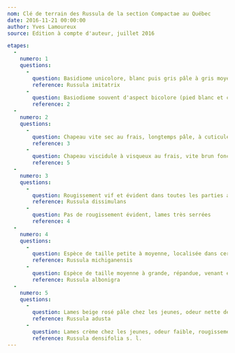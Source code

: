 ```yaml
---
nom: Clé de terrain des Russula de la section Compactae au Québec
date: 2016-11-21 00:00:00
author: Yves Lamoureux
source: Edition à compte d'auteur, juillet 2016

etapes:
  -
    numero: 1
    questions:
      -
        question: Basidiome unicolore, blanc puis gris pâle à gris moyen dans la vieillesse, immuable ou presque au froissement et à la coupe, lames épaisses, larges et espacées, cuticule piléique peu distincte (donc non détachable), toujours sèche (connue de plusieurs endroits, mais seulement dans Lanaudière)
        reference: Russula imitatrix
      -
        question: Basiodiome souvent d'aspect bicolore (pied blanc et chapeau foncé au centre), surtout avec l'âge, rougissant ou noircissant distinctement au froissement ou à la coupe, parfois seulement au bout d'une minute ou deux
        reference: 2
  -
    numero: 2
    questions:
      -
        question: Chapeau vite sec au frais, longtemps pâle, à cuticule non distincte, donc non détachable
        reference: 3
      -
        question: Chapeau viscidule à visqueux au frais, vite brun foncé vers le centre, à cuticule distincte, détachable tout au bord, sur au moins le 1/5 du rayon (juste un peu suffit)
        reference: 5
  -
    numero: 3
    questions:
      -
        question: Rougissement vif et évident dans toutes les parties au bout de trente secondes, lames nettement espacées
        reference: Russula dissimulans
      -
        question: Pas de rougissement évident, lames très serrées
        reference: 4
  -
    numero: 4
    questions:
      -
        question: Espèce de taille petite à moyenne, localisée dans certaines chênaies argileuses de la vallée du Saint-Laurent, lames extrêmement serrées, basidiome souvent irrégulier à maturité, plus ou moins brunissant avant de noicir, chapeau atteignant 50-120 mm Ø
        reference: Russula michiganensis
      -
        question: Espèce de taille moyenne à grande, répandue, venant en plaine ou en montagne, sous conifères ou bouleaux, basidiome de forme régulière, noircissant rapidement au froissement, sans brunissement préalable, chapeau atteignant 80-150 mm Ø, lames très serrées, juste un peu moins que chez l'espèce précédente
        reference: Russula albonigra
  -
    numero: 5
    questions:
      -
        question: Lames beige rosé pâle chez les jeunes, odeur nette de moisi (lie de vin, cave humide, etc.), rougissement lent et peu marqué avant le noircissement, seulement avec conifères
        reference: Russula adusta
      -
        question: Lames crème chez les jeunes, odeur faible, rougissement plus net que chez l'espèce précédente, avec feuillus ou conifères, (ce taxon est multispécifique en Amérique du Nord)
        reference: Russula densifolia s. l.
---
```

